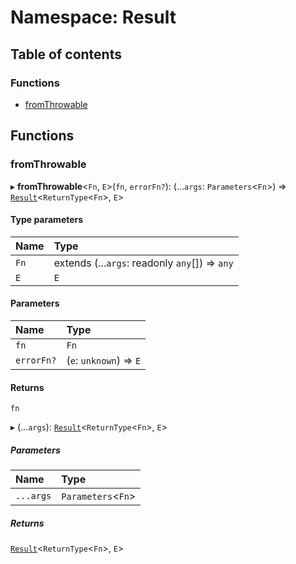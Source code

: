 # Namespace: Result

## Table of contents

### Functions

- [fromThrowable](Result.md#fromthrowable)

## Functions

### <a id="fromthrowable" name="fromthrowable"></a> fromThrowable

▸ **fromThrowable**<`Fn`, `E`\>(`fn`, `errorFn?`): (...`args`: `Parameters`<`Fn`\>) => [`Result`](../README.md#result)<`ReturnType`<`Fn`\>, `E`\>

#### Type parameters

| Name | Type                                           |
| :--- | :--------------------------------------------- |
| `Fn` | extends (...`args`: readonly `any`[]) => `any` |
| `E`  | `E`                                            |

#### Parameters

| Name       | Type                    |
| :--------- | :---------------------- |
| `fn`       | `Fn`                    |
| `errorFn?` | (`e`: `unknown`) => `E` |

#### Returns

`fn`

▸ (...`args`): [`Result`](../README.md#result)<`ReturnType`<`Fn`\>, `E`\>

##### Parameters

| Name      | Type                |
| :-------- | :------------------ |
| `...args` | `Parameters`<`Fn`\> |

##### Returns

[`Result`](../README.md#result)<`ReturnType`<`Fn`\>, `E`\>
